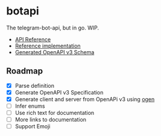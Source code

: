 # botapi

The telegram-bot-api, but in go. WIP.
* [API Reference](https://core.telegram.org/bots/api)
* [Reference implementation](https://github.com/tdlib/telegram-bot-api)
* [Generated OpenAPI v3 Schema](./_oas/openapi.json)

## Roadmap
- [x] Parse definition
- [x] Generate OpenAPI v3 Specification
- [x] Generate client and server from OpenAPi v3 using [ogen](https://github.com/ogen-go/ogen)
- [ ] Infer enums
- [ ] Use rich text for documentation
- [ ] More links to documentation
- [ ] Support Emoji
